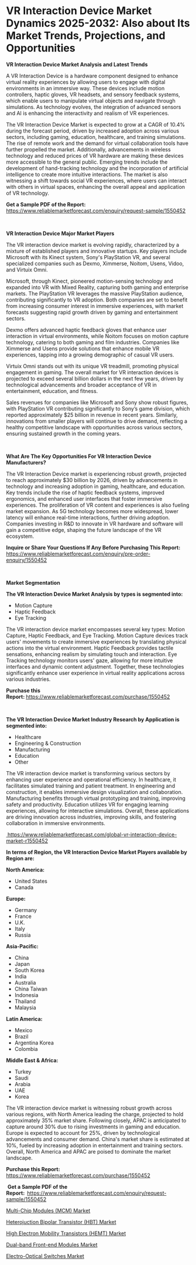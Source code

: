 <p><h1>VR Interaction Device Market Dynamics 2025-2032: Also about Its Market Trends, Projections, and Opportunities</h1></p><p><strong>VR Interaction Device Market Analysis and Latest Trends</strong></p>
<p><p>A VR Interaction Device is a hardware component designed to enhance virtual reality experiences by allowing users to engage with digital environments in an immersive way. These devices include motion controllers, haptic gloves, VR headsets, and sensory feedback systems, which enable users to manipulate virtual objects and navigate through simulations. As technology evolves, the integration of advanced sensors and AI is enhancing the interactivity and realism of VR experiences.</p><p>The VR Interaction Device Market is expected to grow at a CAGR of 10.4% during the forecast period, driven by increased adoption across various sectors, including gaming, education, healthcare, and training simulations. The rise of remote work and the demand for virtual collaboration tools have further propelled the market. Additionally, advancements in wireless technology and reduced prices of VR hardware are making these devices more accessible to the general public. Emerging trends include the development of hand-tracking technology and the incorporation of artificial intelligence to create more intuitive interactions. The market is also witnessing a shift towards social VR experiences, where users can interact with others in virtual spaces, enhancing the overall appeal and application of VR technology.</p></p>
<p><strong>Get a Sample PDF of the Report:&nbsp;</strong> <a href="https://www.reliablemarketforecast.com/enquiry/request-sample/1550452?utm_campaign=1097&utm_medium=2&utm_source=Github&utm_content=ia&utm_term=06042025&utm_id=vr-interaction-device">https://www.reliablemarketforecast.com/enquiry/request-sample/1550452</a></p>
<p>&nbsp;</p>
<p><strong>VR Interaction Device Major Market Players</strong></p>
<p><p>The VR interaction device market is evolving rapidly, characterized by a mixture of established players and innovative startups. Key players include Microsoft with its Kinect system, Sony's PlayStation VR, and several specialized companies such as Dexmo, Ximmerse, Noitom, Usens, Vidoo, and Virtuix Omni.</p><p>Microsoft, through Kinect, pioneered motion-sensing technology and expanded into VR with Mixed Reality, capturing both gaming and enterprise markets. The PlayStation VR leverages the massive PlayStation audience, contributing significantly to VR adoption. Both companies are set to benefit from increasing consumer interest in immersive experiences, with market forecasts suggesting rapid growth driven by gaming and entertainment sectors.</p><p>Dexmo offers advanced haptic feedback gloves that enhance user interaction in virtual environments, while Noitom focuses on motion capture technology, catering to both gaming and film industries. Companies like Ximmerse and Usens provide solutions that enhance mobile VR experiences, tapping into a growing demographic of casual VR users.</p><p>Virtuix Omni stands out with its unique VR treadmill, promoting physical engagement in gaming. The overall market for VR interaction devices is projected to exceed several billion dollars in the next few years, driven by technological advancements and broader acceptance of VR in entertainment, education, and fitness.</p><p>Sales revenues for companies like Microsoft and Sony show robust figures, with PlayStation VR contributing significantly to Sony’s game division, which reported approximately $25 billion in revenue in recent years. Similarly, innovations from smaller players will continue to drive demand, reflecting a healthy competitive landscape with opportunities across various sectors, ensuring sustained growth in the coming years.</p></p>
<p>&nbsp;</p>
<p><strong>What Are The Key Opportunities For VR Interaction Device Manufacturers?</strong></p>
<p><p>The VR Interaction Device market is experiencing robust growth, projected to reach approximately $30 billion by 2026, driven by advancements in technology and increasing adoption in gaming, healthcare, and education. Key trends include the rise of haptic feedback systems, improved ergonomics, and enhanced user interfaces that foster immersive experiences. The proliferation of VR content and experiences is also fueling market expansion. As 5G technology becomes more widespread, lower latency will enhance real-time interactions, further driving adoption. Companies investing in R&D to innovate in VR hardware and software will gain a competitive edge, shaping the future landscape of the VR ecosystem.</p></p>
<p><strong>Inquire or Share Your Questions If Any Before Purchasing This Report:</strong> <a href="https://www.reliablemarketforecast.com/enquiry/pre-order-enquiry/1550452?utm_campaign=1097&utm_medium=2&utm_source=Github&utm_content=ia&utm_term=06042025&utm_id=vr-interaction-device">https://www.reliablemarketforecast.com/enquiry/pre-order-enquiry/1550452</a></p>
<p>&nbsp;</p>
<p><strong>Market Segmentation</strong></p>
<p><strong>The VR Interaction Device Market Analysis by types is segmented into:</strong></p>
<p><ul><li>Motion Capture</li><li>Haptic Feedback</li><li>Eye Tracking</li></ul></p>
<p><p>The VR interaction device market encompasses several key types: Motion Capture, Haptic Feedback, and Eye Tracking. Motion Capture devices track users' movements to create immersive experiences by translating physical actions into the virtual environment. Haptic Feedback provides tactile sensations, enhancing realism by simulating touch and interaction. Eye Tracking technology monitors users' gaze, allowing for more intuitive interfaces and dynamic content adjustment. Together, these technologies significantly enhance user experience in virtual reality applications across various industries.</p></p>
<p><strong>Purchase this Report:&nbsp;</strong><a href="https://www.reliablemarketforecast.com/purchase/1550452?utm_campaign=1097&utm_medium=2&utm_source=Github&utm_content=ia&utm_term=06042025&utm_id=vr-interaction-device">https://www.reliablemarketforecast.com/purchase/1550452</a></p>
<p>&nbsp;</p>
<p><strong>The VR Interaction Device Market Industry Research by Application is segmented into:</strong></p>
<p><ul><li>Healthcare</li><li>Engineering & Construction</li><li>Manufacturing</li><li>Education</li><li>Other</li></ul></p>
<p><p>The VR interaction device market is transforming various sectors by enhancing user experience and operational efficiency. In healthcare, it facilitates simulated training and patient treatment. In engineering and construction, it enables immersive design visualization and collaboration. Manufacturing benefits through virtual prototyping and training, improving safety and productivity. Education utilizes VR for engaging learning experiences, allowing for interactive simulations. Overall, these applications are driving innovation across industries, improving skills, and fostering collaboration in immersive environments.</p></p>
<p><a href="https://www.reliablemarketforecast.com/global-vr-interaction-device-market-r1550452?utm_campaign=1097&utm_medium=2&utm_source=Github&utm_content=ia&utm_term=06042025&utm_id=vr-interaction-device">&nbsp;https://www.reliablemarketforecast.com/global-vr-interaction-device-market-r1550452</a></p>
<p><strong>In terms of Region, the VR Interaction Device Market Players available by Region are:</strong></p>
<p>
    <p> <strong> North America: </strong>
        <ul>
            <li>United States</li>
            <li>Canada</li>
        </ul>
        </p> 
    <p> <strong> Europe: </strong>
        <ul>
            <li>Germany</li>
            <li>France</li>
            <li>U.K.</li>
            <li>Italy</li>
            <li>Russia</li>
        </ul>
        </p> 
    <p> <strong> Asia-Pacific: </strong>
        <ul>
            <li>China</li>
            <li>Japan</li>
            <li>South Korea</li>
            <li>India</li>
            <li>Australia</li>
            <li>China Taiwan</li>
            <li>Indonesia</li>
            <li>Thailand</li>
            <li>Malaysia</li>
        </ul>
        </p> 
    <p> <strong> Latin America: </strong>
        <ul>
            <li>Mexico</li>
            <li>Brazil</li>
            <li>Argentina Korea</li>
            <li>Colombia</li>
        </ul>
        </p> 
    <p> <strong> Middle East & Africa: </strong>
        <ul>
            <li>Turkey</li>
            <li>Saudi</li>
            <li>Arabia</li>
            <li>UAE</li>
            <li>Korea</li>
        </ul>
    </p>
    </p>
<p><p>The VR interaction device market is witnessing robust growth across various regions, with North America leading the charge, projected to hold approximately 35% market share. Following closely, APAC is anticipated to capture around 30% due to rising investments in gaming and education. Europe is expected to account for 25%, driven by technological advancements and consumer demand. China's market share is estimated at 10%, fueled by increasing adoption in entertainment and training sectors. Overall, North America and APAC are poised to dominate the market landscape.</p></p>
<p><strong>Purchase this Report: </strong><a href="https://www.reliablemarketforecast.com/purchase/1550452?utm_campaign=1097&utm_medium=2&utm_source=Github&utm_content=ia&utm_term=06042025&utm_id=vr-interaction-device">https://www.reliablemarketforecast.com/purchase/1550452</a></p>
<p>&nbsp;<strong>Get a Sample PDF of the Report:&nbsp;&nbsp;</strong><a href="https://www.reliablemarketforecast.com/enquiry/request-sample/1550452?utm_campaign=1097&utm_medium=2&utm_source=Github&utm_content=ia&utm_term=06042025&utm_id=vr-interaction-device">https://www.reliablemarketforecast.com/enquiry/request-sample/1550452</a></p>
<p><strong></strong></p>
<p><p><a href="https://github.com/noppbebawy/Market-Research-Report-List-1/blob/main/multi-chip-modules-mcm-market.md?utm_campaign=1097&utm_medium=2&utm_source=Github&utm_content=ia&utm_term=06042025&utm_id=vr-interaction-device">Multi-Chip Modules (MCM) Market</a></p><p><a href="https://github.com/oshodikurc/Market-Research-Report-List-1/blob/main/heterojuction-bipolar-transistor-hbt-market.md?utm_campaign=1097&utm_medium=2&utm_source=Github&utm_content=ia&utm_term=06042025&utm_id=vr-interaction-device">Heterojuction Bipolar Transistor (HBT) Market</a></p><p><a href="https://github.com/ajegiobitsa/Market-Research-Report-List-1/blob/main/high-electron-mobility-transistors-hemt-market.md?utm_campaign=1097&utm_medium=2&utm_source=Github&utm_content=ia&utm_term=06042025&utm_id=vr-interaction-device">High Electron Mobility Transistors (HEMT) Market</a></p><p><a href="https://github.com/efialiurca/Market-Research-Report-List-1/blob/main/dual-band-front-end-modules-market.md?utm_campaign=1097&utm_medium=2&utm_source=Github&utm_content=ia&utm_term=06042025&utm_id=vr-interaction-device">Dual-band Front-end Modules Market</a></p><p><a href="https://github.com/aslinalirey9/Market-Research-Report-List-1/blob/main/electro-optical-switches-market.md?utm_campaign=1097&utm_medium=2&utm_source=Github&utm_content=ia&utm_term=06042025&utm_id=vr-interaction-device">Electro-Optical Switches Market</a></p></p>